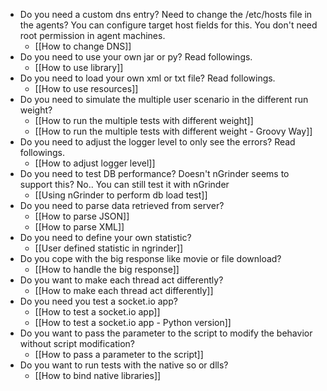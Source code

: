 - Do you need a custom dns entry? Need to change the /etc/hosts file in the agents? You can configure target host fields for this. You don't need root permission in agent machines.
    - [[How to change DNS]]
- Do you need to use your own jar or py? Read followings.
    - [[How to use library]]
- Do you need to load your own xml or txt file? Read followings.
    - [[How to use resources]]
- Do you need to simulate the multiple user scenario in the different run weight?
    - [[How to run the multiple tests with different weight]]
    - [[How to run the multiple tests with different weight - Groovy Way]]
- Do you need to adjust the logger level to only see the errors? Read followings.
    - [[How to adjust logger level]]
- Do you need to test DB performance? Doesn't nGrinder seems to support this? No.. You can still test it with nGrinder
    - [[Using nGrinder to perform db load test]]
- Do you need to parse data retrieved from server?
    - [[How to parse JSON]]
    - [[How to parse XML]]
- Do you need to define your own statistic?
    - [[User defined statistic in ngrinder]]
- Do you cope with the big response like movie or file download?
    - [[How to handle the big response]]
- Do you want to make each thread act differently?
    - [[How to make each thread act differently]]
- Do you need you test a socket.io app?
    - [[How to test a socket.io app]]
    - [[How to test a socket.io app - Python version]]
- Do you want to pass the parameter to the script to modify the behavior without script modification?
    - [[How to pass a parameter to the script]]
- Do you want to run tests with the native so or dlls?
    - [[How to bind native libraries]]
